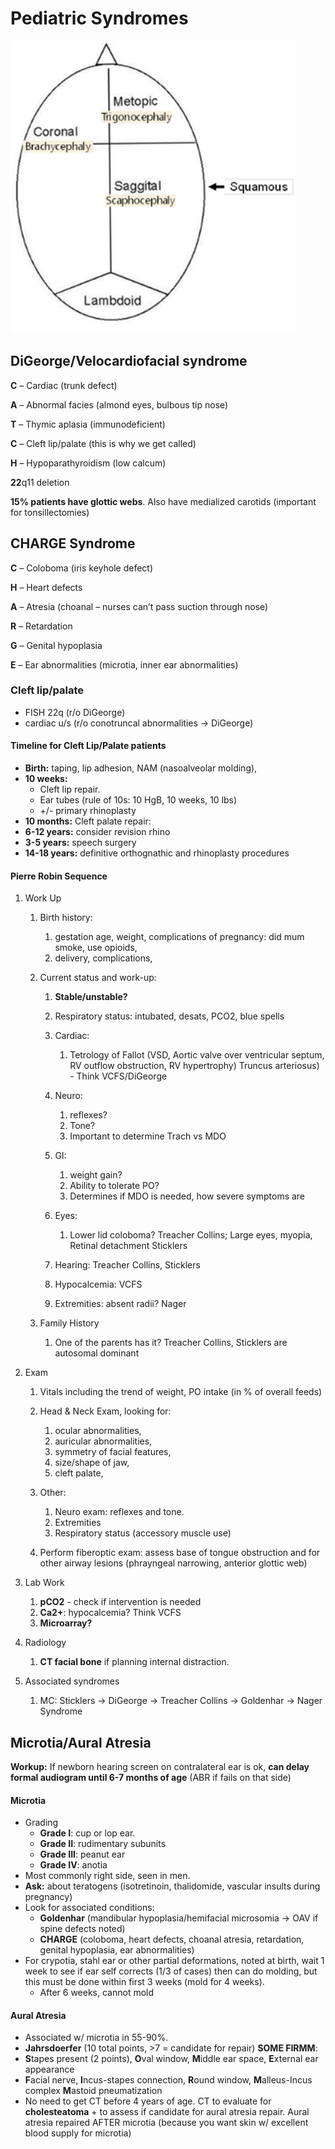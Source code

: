 # Pediatric Syndromes


 ![Pediatric Syndromes](../../media/image14.png)

## DiGeorge/Velocardiofacial syndrome

**C** – Cardiac (trunk defect)

**A** – Abnormal facies (almond eyes, bulbous tip nose)

**T** – Thymic aplasia (immunodeficient)

**C** – Cleft lip/palate (this is why we get called)

**H** – Hypoparathyroidism (low calcum)

**22**q11 deletion


**15% patients have glottic webs**. Also have medialized carotids (important for tonsillectomies)

## CHARGE Syndrome

**C** – Coloboma (iris keyhole defect)

**H** – Heart defects

**A** – Atresia (choanal – nurses can’t pass suction through nose)

**R** – Retardation

**G** – Genital hypoplasia

**E** – Ear abnormalities (microtia, inner ear abnormalities)

### Cleft lip/palate

* FISH 22q (r/o DiGeorge)
* cardiac u/s (r/o conotruncal abnormalities -> DiGeorge)

#### **Timeline for Cleft Lip/Palate patients**

* **Birth:** taping, lip adhesion, NAM (nasoalveolar molding),
* **10 weeks:** 
  * Cleft lip repair. 
  * Ear tubes (rule of 10s: 10 HgB, 10 weeks, 10 lbs) 
  * +/- primary rhinoplasty
* **10 months:** Cleft palate repair:
* **6-12 years:** consider revision rhino
* **3-5 years:** speech surgery
* **14-18 years:** definitive orthognathic and rhinoplasty procedures

#### Pierre Robin Sequence


1. Work Up

   
   1. Birth history:

      
      1. gestation age, weight, complications of pregnancy: did mum smoke, use opioids,
      2. delivery, complications,
   2. Current status and work-up:

      
      1. **Stable/unstable?**
      2. Respiratory status: intubated, desats, PCO2, blue spells
      3. Cardiac: 

         
         1. Tetrology of Fallot (VSD, Aortic valve over ventricular septum, RV outflow obstruction, RV hypertrophy) Truncus arteriosus) - Think VCFS/DiGeorge
      4. Neuro: 

         
         1. reflexes? 
         2. Tone? 
         3. Important to determine Trach vs MDO
      5. GI: 

         
         1. weight gain? 
         2. Ability to tolerate PO? 
         3. Determines if MDO is needed, how severe symptoms are
      6. Eyes: 

         
         1. Lower lid coloboma? Treacher Collins; Large eyes, myopia, Retinal detachment Sticklers
      7. Hearing: Treacher Collins, Sticklers
      8. Hypocalcemia: VCFS
      9. Extremities: absent radii? Nager
   3. Family History

      
      1. One of the parents has it? Treacher Collins, Sticklers are autosomal dominant
2. Exam

   
   1. Vitals including the trend of weight, PO intake (in % of overall feeds)
   2. Head & Neck Exam, looking for: 

      
      1. ocular abnormalities, 
      2. auricular abnormalities, 
      3. symmetry of facial features, 
      4. size/shape of jaw, 
      5. cleft palate,
   3. Other: 

      
      1. Neuro exam: reflexes and tone. 
      2. Extremities
      3. Respiratory status (accessory muscle use)
   4. Perform fiberoptic exam: assess base of tongue obstruction and for other airway lesions (phrayngeal narrowing, anterior glottic web)
3. Lab Work

   
   1. **pCO2** - check if intervention is needed
   2. **Ca2+**: hypocalcemia? Think VCFS
   3. **Microarray?**
4. Radiology

   
   1. **CT facial bone** if planning internal distraction.
5. Associated syndromes

   
   1. MC: Sticklers -> DiGeorge -> Treacher Collins -> Goldenhar -> Nager Syndrome

## Microtia/Aural Atresia

**Workup:** If newborn hearing screen on contralateral ear is ok, **can delay formal audiogram until 6-7 months of age** (ABR if fails on that side)

#### 

#### **Microtia**

* Grading
  * **Grade I**: cup or lop ear. 
  * **Grade II**: rudimentary subunits 
  * **Grade III**: peanut ear 
  * **Grade IV**: anotia
* Most commonly right side, seen in men.
* **Ask:** about teratogens (isotretinoin, thalidomide, vascular insults during pregnancy)
* Look for associated conditions: 
  * **Goldenhar** (mandibular hypoplasia/hemifacial microsomia → OAV if spine defects noted) 
  * **CHARGE** (coloboma, heart defects, choanal atresia, retardation, genital hypoplasia, ear abnormalities)
* For crypotia, stahl ear or other partial deformations, noted at birth, wait 1 week to see if ear self corrects (1/3 of cases) then can do molding, but this must be done within first 3 weeks (mold for 4 weeks). 
  * After 6 weeks, cannot mold

#### 

#### **Aural Atresia**

* Associated w/ microtia in 55-90%.
* **Jahrsdoerfer** (10 total points, >7 = candidate for repair) **SOME FIRMM**:
* **S**tapes present (2 points), **O**val window, **M**iddle ear space, **E**xternal ear appearance
* **F**acial nerve, **I**ncus-stapes connection, **R**ound window, **M**alleus-Incus complex **M**astoid pneumatization
* No need to get CT before 4 years of age. CT to evaluate for **cholesteatoma** + to assess if candidate for aural atresia repair. Aural atresia repaired AFTER microtia (because you want skin w/ excellent blood supply for microtia)


